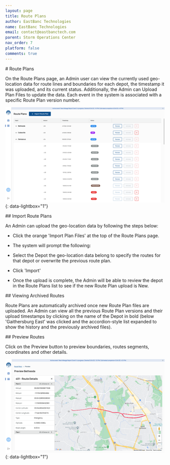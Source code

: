 ```yaml
---
layout: page
title: Route Plans
author: EastBanc Technologies
name: EastBanc Technologies
email: contact@eastbanctech.com
parent: Storm Operations Center
nav_order: 7
platform: false
comments: true
---
```


<section id="Route-Plans" markdown="1">
# Route Plans

On the Route Plans page, an Admin user can view the currently used geo-location data for route lines and boundaries for each depot, the timestamp it was uploaded, and its current status. Additionally, the Admin can Upload Plan Files to update the data. Each event in the system is associated with a specific Route Plan version number. 

![Route Plans](/images/soc/soc-route-plans/route-plans.png){: data-lightbox="1"}

<section id="Import-Route-Plans" markdown="1">
## Import Route Plans

An Admin can upload the geo-location data by following the steps below:

* Click the orange 'Import Plan Files' at the top of the Route Plans page.
* The system will prompt the following:

* Select the Depot the geo-location data belong to specify the routes for that depot or overwrite the previous route plan.
* Click 'Import'
* Once the upload is complete, the  Admin will be able to review the depot in the Route Plans list to see if the new Route Plan upload is New.
</section>

<section id="Viewing-Archived-Routes" markdown="1">
## Viewing Archived Routes

Route Plans are automatically archived once new Route Plan files are uploaded. An Admin can view all the previous Route Plan versions and their upload timestamps by clicking on the name of the Depot in bold (below 'Gaithersburg East' was clicked and the accordion-style list expanded to show the history and the previously archived files).
</section>

<section id="Preview-Routes" markdown="1">
## Preview Routes

Click on the Preview button to preview boundaries, routes segments, coordinates and other details.

![Route Plans](/images/soc/soc-route-plans/preview-route.png){: data-lightbox="1"}

</section>

